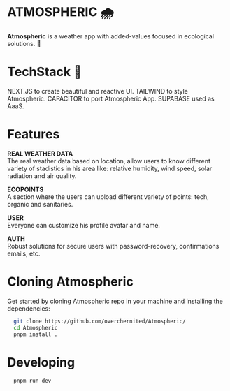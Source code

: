 # ATMOSPHERIC 🌧️

**Atmospheric** is a weather app with added-values focused in ecological solutions. 📱

# TechStack 📔

NEXT.JS to create beautiful and reactive UI.
TAILWIND to style Atmospheric.
CAPACITOR to port Atmospheric App. 
SUPABASE used as AaaS.

# Features

**REAL WEATHER DATA**  
The real weather data based on location, allow users to know different variety of stadistics in his area like: relative humidity, wind speed, solar radiation and air quality.

**ECOPOINTS**  
A section where the users can upload different variety of points: tech, organic and sanitaries.

**USER**  
Everyone can customize his profile avatar and name.

**AUTH**  
Robust solutions for secure users with password-recovery, confirmations emails, etc.

# Cloning Atmospheric  

Get started by cloning Atmospheric repo in your machine and installing the dependencies:  

```bash
  git clone https://github.com/overchernited/Atmospheric/
  cd Atmospheric
  pnpm install .
```

# Developing  

```
  pnpm run dev
```
